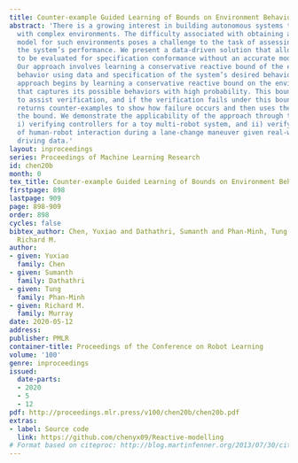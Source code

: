 ```yaml
---
title: Counter-example Guided Learning of Bounds on Environment Behavior
abstract: 'There is a growing interest in building autonomous systems that interact
  with complex environments. The difficulty associated with obtaining an accurate
  model for such environments poses a challenge to the task of assessing and guaranteeing
  the system’s performance. We present a data-driven solution that allows for a system
  to be evaluated for specification conformance without an accurate model of the environment.
  Our approach involves learning a conservative reactive bound of the environment’s
  behavior using data and specification of the system’s desired behavior. First, the
  approach begins by learning a conservative reactive bound on the environment’s actions
  that captures its possible behaviors with high probability. This bound is then used
  to assist verification, and if the verification fails under this bound, the algorithm
  returns counter-examples to show how failure occurs and then uses these to refine
  the bound. We demonstrate the applicability of the approach through two case-studies:
  i) verifying controllers for a toy multi-robot system, and ii) verifying an instance
  of human-robot interaction during a lane-change maneuver given real-world human
  driving data.'
layout: inproceedings
series: Proceedings of Machine Learning Research
id: chen20b
month: 0
tex_title: Counter-example Guided Learning of Bounds on Environment Behavior
firstpage: 898
lastpage: 909
page: 898-909
order: 898
cycles: false
bibtex_author: Chen, Yuxiao and Dathathri, Sumanth and Phan-Minh, Tung and Murray,
  Richard M.
author:
- given: Yuxiao
  family: Chen
- given: Sumanth
  family: Dathathri
- given: Tung
  family: Phan-Minh
- given: Richard M.
  family: Murray
date: 2020-05-12
address: 
publisher: PMLR
container-title: Proceedings of the Conference on Robot Learning
volume: '100'
genre: inproceedings
issued:
  date-parts:
  - 2020
  - 5
  - 12
pdf: http://proceedings.mlr.press/v100/chen20b/chen20b.pdf
extras:
- label: Source code
  link: https://github.com/chenyx09/Reactive-modelling
# Format based on citeproc: http://blog.martinfenner.org/2013/07/30/citeproc-yaml-for-bibliographies/
---
```

